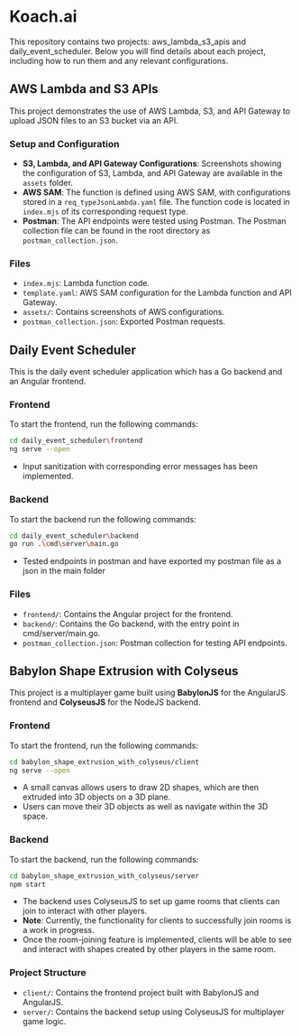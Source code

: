 # Koach.ai
This repository contains two projects: aws_lambda_s3_apis and daily_event_scheduler. Below you will find details about each project, including how to run them and any relevant configurations.

## AWS Lambda and S3 APIs
This project demonstrates the use of AWS Lambda, S3, and API Gateway to upload JSON files to an S3 bucket via an API.

### Setup and Configuration
- **S3, Lambda, and API Gateway Configurations**: Screenshots showing the configuration of S3, Lambda, and API Gateway are available in the `assets` folder.
- **AWS SAM**: The function is defined using AWS SAM, with configurations stored in a `req_typeJsonLambda.yaml` file. The function code is located in `index.mjs` of its corresponding request type.
- **Postman**: The API endpoints were tested using Postman. The Postman collection file can be found in the root directory as `postman_collection.json`.

### Files
- `index.mjs`: Lambda function code.
- `template.yaml`: AWS SAM configuration for the Lambda function and API Gateway.
- `assets/`: Contains screenshots of AWS configurations.
- `postman_collection.json`: Exported Postman requests.

## Daily Event Scheduler
This is the daily event scheduler application which has a Go backend and an Angular frontend.

### Frontend 
To start the frontend, run the following commands:
```bash
cd daily_event_scheduler\frontend
ng serve --open
```
- Input sanitization with corresponding error messages has been implemented.

### Backend 
To start the backend run the following commands:
```bash
cd daily_event_scheduler\backend
go run .\cmd\server\main.go
```
- Tested endpoints in postman and have exported my postman file as a json in the main folder

### Files
- `frontend/`: Contains the Angular project for the frontend.
- `backend/`: Contains the Go backend, with the entry point in cmd/server/main.go.
- `postman_collection.json`: Postman collection for testing API endpoints.

## Babylon Shape Extrusion with Colyseus
This project is a multiplayer game built using **BabylonJS** for the AngularJS frontend and **ColyseusJS** for the NodeJS backend.

### Frontend
To start the frontend, run the following commands:
```bash
cd babylon_shape_extrusion_with_colyseus/client
ng serve --open
```
- A small canvas allows users to draw 2D shapes, which are then extruded into 3D objects on a 3D plane.
- Users can move their 3D objects as well as navigate within the 3D space.

### Backend
To start the backend, run the following commands:
```bash
cd babylon_shape_extrusion_with_colyseus/server
npm start
```
- The backend uses ColyseusJS to set up game rooms that clients can join to interact with other players.
- **Note**: Currently, the functionality for clients to successfully join rooms is a work in progress.
- Once the room-joining feature is implemented, clients will be able to see and interact with shapes created by other players in the same room.

### Project Structure
- `client/`: Contains the frontend project built with BabylonJS and AngularJS.
- `server/`: Contains the backend setup using ColyseusJS for multiplayer game logic.